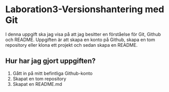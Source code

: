 # Laboration3-Versionshantering med Git
I denna uppgift ska jag visa på att jag besitter en förståelse för Git, Github och README. Uppgiften är att skapa en konto på Github, skapa en tom repository eller klona ett projekt och sedan skapa en README.

## Hur har jag gjort uppgiften?
1. Gått in på mitt befintliga Github-konto
2. Skapat en tom repository
3. Skapat en README.md
